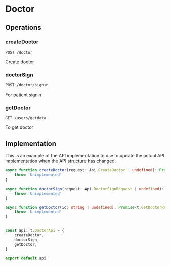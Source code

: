 # Doctor

## Operations

### createDoctor

```http
POST /doctor
```

Create doctor

### doctorSign

```http
POST /doctor/signin
```

For patient signin

### getDoctor

```http
GET /users/getdata
```

To get doctor

## Implementation

This is an example of the API implementation to use to update the actual API implementation
when the API structure has changed.

```typescript
async function createDoctor(request: Api.CreateDoctor | undefined): Promise<t.CreateDoctorResponse> {
	throw 'Unimplemented'
}

async function doctorSign(request: Api.DoctorSignRequest | undefined): Promise<t.DoctorSignResponse> {
	throw 'Unimplemented'
}

async function getDoctor(id: string | undefined): Promise<t.GetDoctorResponse> {
	throw 'Unimplemented'
}


const api: t.DoctorApi = {
	createDoctor,
	doctorSign,
	getDoctor,
}

export default api
```

